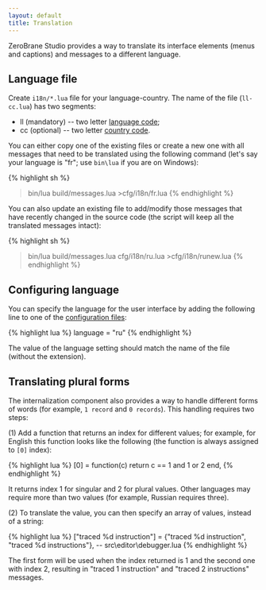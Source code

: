 ```yaml
---
layout: default
title: Translation
---
```


ZeroBrane Studio provides a way to translate its interface elements (menus and captions) and messages to a different language.

## Language file

Create `i18n/*.lua` file for your language-country. The name of the file (`ll-cc.lua`) has two segments:

* ll (mandatory) -- two letter [language code](http://en.wikipedia.org/wiki/List_of_ISO_639-1_codes);
* cc (optional) -- two letter [country code](http://en.wikipedia.org/wiki/ISO_3166-1#Officially_assigned_code_elements).

You can either copy one of the existing files or create a new one with all messages that need to be translated using the following command (let's say your language is "fr"; use `bin\lua` if you are on Windows):

{% highlight sh %}
> bin/lua build/messages.lua >cfg/i18n/fr.lua
{% endhighlight %}

You can also update an existing file to add/modify those messages that have recently changed in the source code (the script will keep all the translated messages intact):

{% highlight sh %}
> bin/lua build/messages.lua cfg/i18n/ru.lua >cfg/i18n/runew.lua
{% endhighlight %}

## Configuring language

You can specify the language for the user interface by adding the following line to one of the [configuration files](doc-configuration.html):

{% highlight lua %}
language = "ru"
{% endhighlight %}

The value of the language setting should match the name of the file (without the extension).

## Translating plural forms

The internalization component also provides a way to handle different forms of words (for example, `1 record` and `0 records`).
This handling requires two steps:

(1) Add a function that returns an index for different values; for example, for English this function looks like the following (the function is always assigned to `[0]` index):

{% highlight lua %}
  [0] = function(c) return c == 1 and 1 or 2 end,
{% endhighlight %}

It returns index 1 for singular and 2 for plural values.
Other languages may require more than two values (for example, Russian requires three).

(2) To translate the value, you can then specify an array of values, instead of a string:

{% highlight lua %}
  ["traced %d instruction"] = {"traced %d instruction", "traced %d instructions"}, -- src\editor\debugger.lua
{% endhighlight %}

The first form will be used when the index returned is 1 and the second one with index 2, resulting in "traced 1 instruction" and "traced 2 instructions" messages.
